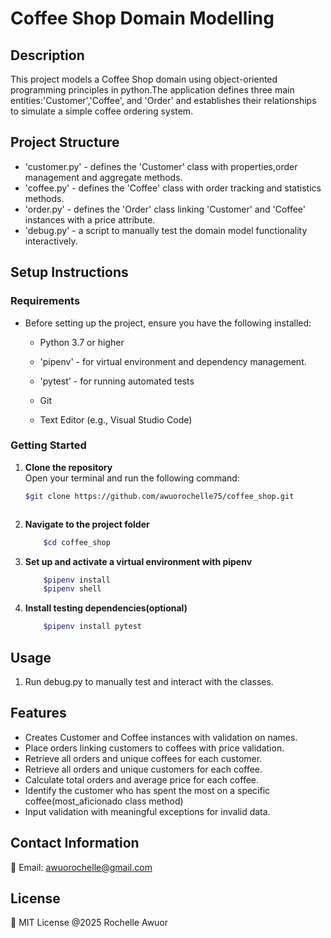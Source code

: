 # Coffee Shop Domain Modelling

## **Description**
This project models a Coffee Shop domain using object-oriented programming principles in python.The application defines three main entities:'Customer','Coffee', and 'Order' and establishes their relationships to simulate a simple coffee ordering system.
## Project Structure
- 'customer.py' - defines the 'Customer' class with properties,order management and aggregate methods.
- 'coffee.py' - defines the 'Coffee' class with order tracking and statistics methods.
- 'order.py' - defines the 'Order' class linking 'Customer' and 'Coffee' instances with a price attribute.
- 'debug.py' - a script to manually test the domain model functionality interactively.



## Setup Instructions 

### **Requirements**
- Before setting up the project, ensure you have the following installed:

    - Python 3.7 or higher

    - 'pipenv' - for virtual environment and dependency management.

    - 'pytest' - for running automated tests

    - Git

    - Text Editor (e.g., Visual Studio Code)

   

### Getting Started 
1. **Clone the repository**   
Open your terminal and run the following command:
    ```sh
    $git clone https://github.com/awuorochelle75/coffee_shop.git



2. **Navigate to the project folder**
    ```sh
        $cd coffee_shop

3. **Set up and activate a virtual environment with pipenv**
    ```sh
        $pipenv install
        $pipenv shell

4. **Install testing dependencies(optional)**
    ```sh
        $pipenv install pytest

## **Usage**
1. Run debug.py to manually test and interact with the classes.




## Features
- Creates Customer and Coffee instances with validation on names.
- Place orders linking customers to coffees with price validation.
- Retrieve all orders and unique coffees for each customer.
- Retrieve all orders and unique customers for each coffee.
- Calculate total orders and average price for each coffee.
- Identify the customer who has spent the most on a specific coffee(most_aficionado class method)
- Input validation with meaningful exceptions for invalid data.
    



## Contact Information
📧 Email: awuorochelle@gmail.com

## License
📜 MIT License @2025 Rochelle Awuor


